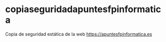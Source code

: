 # copiaseguridadapuntesfpinformatica
Copia de seguridad estática de la web https://apuntesfpinformatica.es
